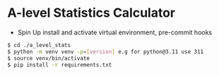 # A-level Statistics Calculator

- Spin Up
install and activate virtual environment, pre-commit hooks
```Bash
$ cd ./a_level_stats
$ python -m venv venv -p=[version] e.g for python@3.11 use 311
$ source venv/bin/activate
$ pip install -r requirements.txt
```
